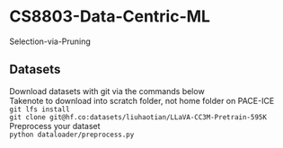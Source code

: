 # CS8803-Data-Centric-ML

Selection-via-Pruning

## Datasets
Download datasets with git via the commands below  
Takenote to download into scratch folder, not home folder on PACE-ICE  
`git lfs install`  
`git clone git@hf.co:datasets/liuhaotian/LLaVA-CC3M-Pretrain-595K`  
Preprocess your dataset  
`python dataloader/preprocess.py`
